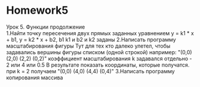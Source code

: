 # Homework5
Урок 5. Функции продолжение  
1.Найти точку пересечения двух прямых заданных уравнением y = k1 * x + b1, y = k2 * x + b2, b1 k1 и b2 и k2 заданы
2.Написать программу масштабирования фигуры Тут для тех кто далеко улетел, чтобы задавались вершины фигуры списком (одной строкой) например: "(0,0) (2,0) (2,2) (0,2)" коэффициент масштабирования k задавался отдельно - 2 или 4 или 0.5 В результате показать координаты, которые получатся. при k = 2 получаем "(0,0) (4,0) (4,4) (0,4)"
3.Написать программу копирования массива
